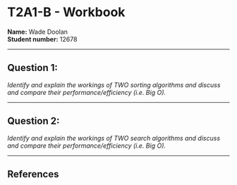 # **T2A1-B - Workbook**  
**Name:** Wade Doolan  
**Student number:** 12678  

<hr>   

## **Question 1:**  

*Identify and explain the workings of TWO sorting algorithms and discuss and compare their performance/efficiency (i.e. Big O).*  




<hr>  

## **Question 2:**  

*Identify and explain the workings of TWO search algorithms and discuss and compare their performance/efficiency (i.e. Big O).*  




<hr>  

## References  

